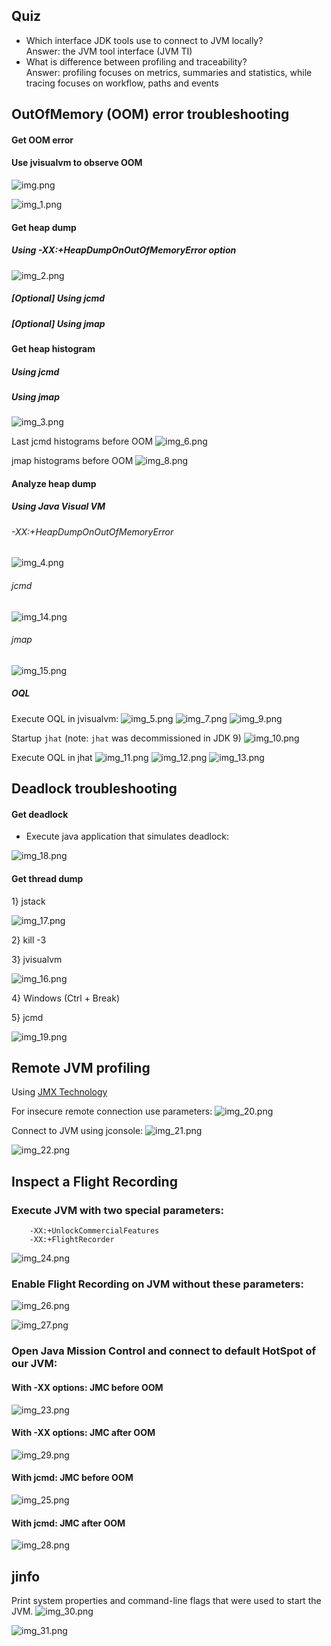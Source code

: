 ## Quiz

* Which interface JDK tools use to connect to JVM locally?\
Answer: the JVM tool interface (JVM TI)
* What is difference between profiling and traceability?\
Answer: profiling focuses on metrics, summaries and statistics, while tracing focuses on workflow, paths and events  


## OutOfMemory (OOM) error troubleshooting
#### Get OOM error
#### Use jvisualvm to observe OOM
![img.png](img.png)

![img_1.png](img_1.png)

#### Get heap dump
##### Using -XX:+HeapDumpOnOutOfMemoryError option
![img_2.png](img_2.png)

##### [Optional] Using jcmd
##### [Optional] Using jmap
#### Get heap histogram
##### Using jcmd
##### Using jmap
![img_3.png](img_3.png)

Last jcmd histograms before OOM
![img_6.png](img_6.png)

jmap histograms before OOM
![img_8.png](img_8.png)

#### Analyze heap dump
##### Using Java Visual VM
###### -XX:+HeapDumpOnOutOfMemoryError
![img_4.png](img_4.png)

###### jcmd
![img_14.png](img_14.png)

###### jmap
![img_15.png](img_15.png)

##### OQL
Execute OQL in jvisualvm:
![img_5.png](img_5.png)
![img_7.png](img_7.png)
![img_9.png](img_9.png)

Startup `jhat` (note: `jhat` was decommissioned in JDK 9)
![img_10.png](img_10.png)

Execute OQL in jhat
![img_11.png](img_11.png)
![img_12.png](img_12.png)
![img_13.png](img_13.png)


## Deadlock troubleshooting
#### Get deadlock
- Execute java application that simulates deadlock:

![img_18.png](img_18.png)

#### Get thread dump
1} jstack

![img_17.png](img_17.png)

2} kill -3

3} jvisualvm

![img_16.png](img_16.png)

4} Windows (Ctrl + Break)

5} jcmd

![img_19.png](img_19.png)

## Remote JVM profiling
Using [JMX Technology](https://docs.oracle.com/javase/8/docs/technotes/guides/management/agent.html)

For insecure remote connection use parameters:
![img_20.png](img_20.png)

Connect to JVM using jconsole:
![img_21.png](img_21.png)

![img_22.png](img_22.png)

## Inspect a Flight Recording
### Execute JVM with two special parameters:
```
    -XX:+UnlockCommercialFeatures
    -XX:+FlightRecorder
```
![img_24.png](img_24.png)

### Enable Flight Recording on JVM without these parameters:
![img_26.png](img_26.png)

![img_27.png](img_27.png)


### Open Java Mission Control and connect to default HotSpot of our JVM:

#### With -XX options: JMC before OOM
![img_23.png](img_23.png)

#### With -XX options: JMC after OOM 
![img_29.png](img_29.png)

#### With jcmd: JMC before OOM
![img_25.png](img_25.png)

#### With jcmd: JMC after OOM
![img_28.png](img_28.png)


## jinfo
Print system properties and command-line flags that were used to start the JVM.
![img_30.png](img_30.png)

![img_31.png](img_31.png)

